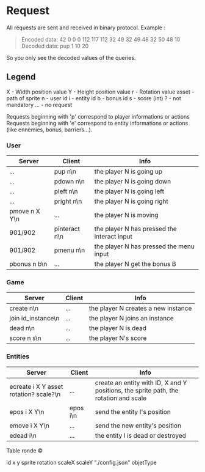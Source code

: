 # Request

All requests are sent and received in binary protocol.
Example :

> Encoded data: 42 0 0 0 112 117 112 32 49 32 49 48 32 50 48 10
> Decoded data: pup 1 10 20

So you only see the decoded values of the queries.

## Legend

X - Width position value
Y - Height position value
r - Rotation value
asset - path of sprite
n - user id
i - entity id
b - bonus id
s - score (int)
? - not mandatory
... - no request

Requests beginning with 'p' correspond to player informations or actions
Requests beginning with 'e' correspond to entity informations or actions (like ennemies, bonus, barriers...).

### User
|Server| Client | Info|
|--|--|--|
|...|pup n\n  |the player N is going up |
|...|pdown n\n  |the player N is going down |
|...|pleft n\n  |the player N is going left |
|...|pright n\n  |the player N is going right |
|pmove n X Y\n|...|the player N is moving |
|901/902|pinteract n\n  |the player N has pressed the interact input |
|901/902|pmenu n\n  |the player N has pressed the menu input |
|pbonus n b\n|...|the player N get the bonus B |

### Game
|Server| Client | Info|
|--|--|--|
|create n\n|...|the player N creates a new instance|
|join id_instance\n|...|the player N joins an instance|
|dead n\n|...|the player N is dead|
|score n s\n|...|the player N's score|

### Entities
|Server| Client | Info|
|--|--|--|
|ecreate i X Y asset rotation? scale?\n|...|create an entity with ID, X and Y positions, the sprite path, the rotation and scale|
|epos i X Y\n|epos i\n|send the entity I's position|
|emove i X Y\n|...|send the new entity's position|
|edead i\n|...|the entity I is dead or destroyed|

Table ronde ©

id x y sprite rotation scaleX scaleY "./config.json" objetType